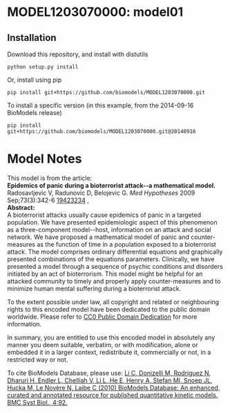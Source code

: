 # MODEL1203070000: model01

## Installation

Download this repository, and install with distutils

`python setup.py install`

Or, install using pip

`pip install git+https://github.com/biomodels/MODEL1203070000.git`

To install a specific version (in this example, from the 2014-09-16 BioModels release)

`pip install git+https://github.com/biomodels/MODEL1203070000.git@20140916`


# Model Notes


This model is from the article:  
**Epidemics of panic during a bioterrorist attack--a mathematical model.**   
Radosavljevic V, Radunovic D, Belojevic G. _Med Hypotheses_ 2009
Sep;73(3):342-6 [19423234](http://www.ncbi.nlm.nih.gov/pubmed/19423234) ,  
**Abstract:**   
A bioterrorist attacks usually cause epidemics of panic in a targeted
population. We have presented epidemiologic aspect of this phenomenon as a
three-component model--host, information on an attack and social network. We
have proposed a mathematical model of panic and counter-measures as the
function of time in a population exposed to a bioterrorist attack. The model
comprises ordinary differential equations and graphically presented
combinations of the equations parameters. Clinically, we have presented a
model through a sequence of psychic conditions and disorders initiated by an
act of bioterrorism. This model might be helpful for an attacked community to
timely and properly apply counter-measures and to minimize human mental
suffering during a bioterrorist attack.

To the extent possible under law, all copyright and related or neighbouring
rights to this encoded model have been dedicated to the public domain
worldwide. Please refer to [CC0 Public Domain
Dedication](http://creativecommons.org/publicdomain/zero/1.0/) for more
information.

In summary, you are entitled to use this encoded model in absolutely any
manner you deem suitable, verbatim, or with modification, alone or embedded it
in a larger context, redistribute it, commercially or not, in a restricted way
or not.

To cite BioModels Database, please use: [Li C, Donizelli M, Rodriguez N,
Dharuri H, Endler L, Chelliah V, Li L, He E, Henry A, Stefan MI, Snoep JL,
Hucka M, Le Novère N, Laibe C (2010) BioModels Database: An enhanced, curated
and annotated resource for published quantitative kinetic models. BMC Syst
Biol., 4:92.](http://www.ncbi.nlm.nih.gov/pubmed/20587024)



